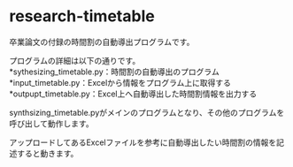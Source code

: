 # research-timetable
卒業論文の付録の時間割の自動導出プログラムです。

プログラムの詳細は以下の通りです。  
*sythesizing_timetable.py：時間割の自動導出のプログラム
*input_timetable.py：Excelから情報をプログラム上に取得する
*outpupt_timetable.py：Excel上へ自動導出した時間割情報を出力する


synthsizing_timetable.pyがメインのプログラムとなり、その他のプログラムを呼び出して動作します。

アップロードしてあるExcelファイルを参考に自動導出したい時間割の情報を記述すると動きます。
